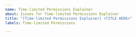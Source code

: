 ```yaml
---
name: Time-limited Permissions Explainer
about: Issues for Time-limited Permissions Explainer
title: "[Time-limited Permissions Explainer] <TITLE HERE>"
labels: Time-limited Permissions

---
```

